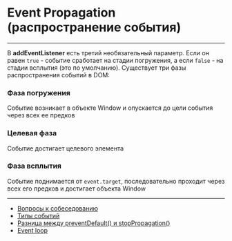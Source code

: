 # Event Propagation (распространение события)
____

В **addEventListener** есть третий необязательный параметр. Если он равен `true` - событие сработает на стадии погружения, а если `false` - на стадии всплытия (это по умолчанию). Существует три фазы распространения событий в DOM:

### Фаза погружения
Событие возникает в объекте Window и опускается до цели события через всех ее предков

### Целевая фаза
Событие достигает целевого элемента

### Фаза всплытия
Событие поднимается от `event.target`, последовательно проходит через всех его предков и достигает объекта Window
____
- [Вопросы к собеседованию](../../README.md)
- [Типы событий](./types.md)
- [Разница между preventDefault() и stopPropagation()](./preventDefaultStopPropagation.md)
- [Event loop](./eventLoop.md)